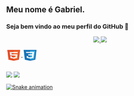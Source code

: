 ## Meu nome é Gabriel. 
### Seja bem vindo ao meu perfil do GitHub 👋


<div align="center">
  <a href="https://github.com/illlumii">
  <img height="180em" src="https://github-readme-stats.vercel.app/api?username=illlumii&show_icons=true&theme=gotham&include_all_commits=true&count_private=true"/>
  <img height="180em" src="https://github-readme-stats.vercel.app/api/top-langs/?username=illlumii&layout=compact&langs_count=7&theme=gotham"/>
</div>

  <div style="display: inline_block"><br>
  <img align="center" alt="Gabriel-HTML" height="30" width="40" src="https://raw.githubusercontent.com/devicons/devicon/master/icons/html5/html5-original.svg">
  <img align="center" alt="Gabriel-CSS" height="30" width="40" src="https://raw.githubusercontent.com/devicons/devicon/master/icons/css3/css3-original.svg">
  
</div>
  
  ##
<div> 
   <a href="https://instagram.com/gabriel.ssilvaa" target="_blank"><img src="https://img.shields.io/badge/Instagram-E4405F?style=for-the-badge&logo=instagram&logoColor=white"></a>
  <a href = "mailto:gabrielssilva54@gmail.com"><img src="https://img.shields.io/badge/-Gmail-%23333?style=for-the-badge&logo=gmail&logoColor=white" target="_blank"</a>
 
  
  ![Snake animation](https://github.com/ThatianeDeboleto/ThatianeDeboleto/blob/output/github-contribution-grid-snake.svg)
  
 </div>

